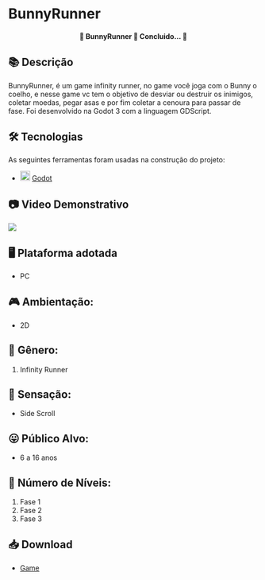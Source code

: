 # BunnyRunner

<h4 align="center"> 
	🚧 BunnyRunner 🚀 Concluido...  🚧
</h4>

## 📚 Descrição
BunnyRunner, é um game infinity runner, no game você joga com o Bunny o coelho, e nesse game vc tem o objetivo de desviar ou destruir os inimigos, coletar moedas, pegar asas e por fim coletar a cenoura para passar de fase. Foi desenvolvido na Godot 3 com a linguagem GDScript.

## 🛠 Tecnologias

As seguintes ferramentas foram usadas na construção do projeto:

- <img src="https://cdn.jsdelivr.net/gh/devicons/devicon/icons/godot/godot-original.svg" heigth="20" width="20"/> [Godot](https://godotengine.org/)

## 📷 Video Demonstrativo

<div>
<a href="https://www.youtube.com/watch?v=z-LUJkJqp6c" target="_blank"><img src="https://img.shields.io/badge/YouTube-FF0000?style=for-the-badge&logo=youtube&logoColor=white" target="_blank"></a>
</div>

## 🖥️ Plataforma adotada
  - PC

## 🎮 Ambientação: 
  - 2D

## 🎲 Gênero:
  1. Infinity Runner
  
## 🚸 Sensação:
  - Side Scroll
  
## 😛 Público Alvo:
  - 6 a 16 anos
  
## 🔢 Número de Níveis:
  1. Fase 1
  3. Fase 2
  4. Fase 3

## 📥 Download
 - [Game](https://drive.google.com/file/d/1Eeu4BFJp6MtU_iBMmQPQulOU4XO0v_vN/view?usp=sharing,%20https://drive.google.com/file/d/1tq0ytEhvuVnwiyFZTOWhaWCRDAH7NBgz/view?usp=sharing)
